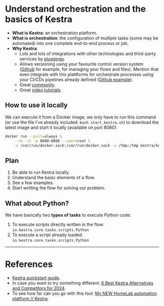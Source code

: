 # Understand orchestration and the basics of Kestra

* **What is Kestra**: an orchestration platform.
* **What is orchestration**: the configuration of multiple tasks (some may be automated) into one complete end-to-end process or job.
* **Why Kestra**:
  * Lots and lots of integrations with other technologies and third-party services by [pluggings](https://kestra.io/plugins).
  * Allows versioning using your favourite control version system ([Github](https://www.youtube.com/watch?v=YbIuqYWLrpA&t=41s) for example, for managing your flows and files). Mention that even integrate with this plattforms for orchestrate processes using your CI/CDs pipelines already defined ([Github example](https://kestra.io/docs/version-control-cicd/cicd/github-action)).
  * Great [community](https://kestra.io/community).
  * Great [video tutorials](https://kestra.io/tutorial-videos/all).



## How to use it locally

We can execute it from a Docker image, we only have to run this command (or use the file I've already included: ```bash start_kestra.sh```) to download the latest image and start it locally (available on port 8080):

```bash
docker run --pull=always \
    --rm -it -p 8080:8080 --user=root \
    -v /var/run/docker.sock:/var/run/docker.sock -v /tmp:/tmp kestra/kestra:latest server local
```

## Plan

1. Be able to run Kestra locally.
2. Understand the basic elements of a flow.
3. See a few examples.
4. Start writting the flow for solving our problem.

## What about Python?

We have basically two **types of tasks** to execute Python code:
1. To execute scripts directly written in the flow: ```io.kestra.core.tasks.scripts.Python```
2. To execute a script already loaded: ```io.kestra.core.tasks.scripts.Python```

***

# References

* [Kestra quickstart guide](https://kestra.io/docs/getting-started/quickstart).
* In case you want to try something different: [6 Best Kestra Alternatives and Competitors for 2024](https://www.shipyardapp.com/blog/kestra-alternatives/).
* To see how far can you go with this tool: [My NEW HomeLab automation platform // Kestra](https://www.youtube.com/watch?v=D4cixQ_Ek4Y&t=1895s).